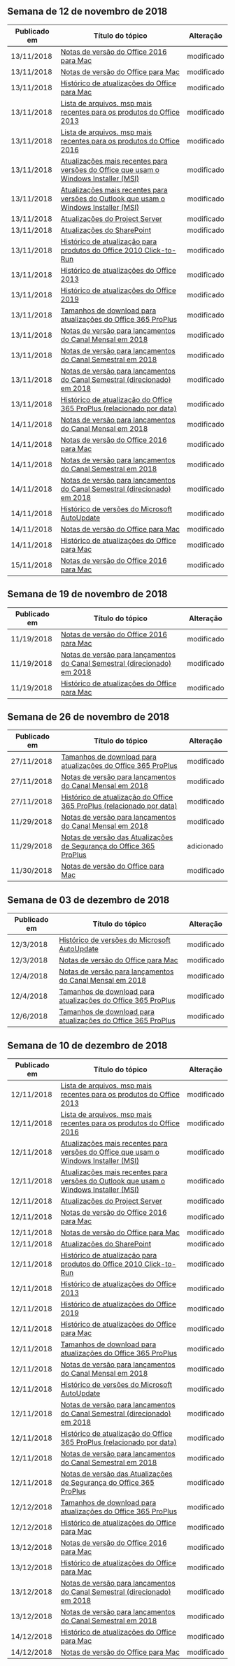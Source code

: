 <!-- This file is generated automatically each week. Changes made to this file will be overwritten.-->




## <a name="week-of-november-12-2018"></a>Semana de 12 de novembro de 2018


| Publicado em |Título do tópico | Alteração |
|------|------------|--------|
| 13/11/2018 | [Notas de versão do Office 2016 para Mac](/OfficeUpdates/release-notes-office-2016-mac) | modificado |
| 13/11/2018 | [Notas de versão do Office para Mac](/OfficeUpdates/release-notes-office-for-mac) | modificado |
| 13/11/2018 | [Histórico de atualizações do Office para Mac](/OfficeUpdates/update-history-office-for-mac) | modificado |
| 13/11/2018 | [Lista de arquivos. msp mais recentes para os produtos do Office 2013](/OfficeUpdates/msp-files-office-2013) | modificado |
| 13/11/2018 | [Lista de arquivos. msp mais recentes para os produtos do Office 2016](/OfficeUpdates/msp-files-office-2016) | modificado |
| 13/11/2018 | [Atualizações mais recentes para versões do Office que usam o Windows Installer (MSI)](/OfficeUpdates/office-updates-msi) | modificado |
| 13/11/2018 | [Atualizações mais recentes para versões do Outlook que usam o Windows Installer (MSI)](/OfficeUpdates/outlook-updates-msi) | modificado |
| 13/11/2018 | [Atualizações do Project Server](/OfficeUpdates/project-server-updates) | modificado |
| 13/11/2018 | [Atualizações do SharePoint](/OfficeUpdates/sharepoint-updates) | modificado |
| 13/11/2018 | [Histórico de atualização para produtos do Office 2010 Click-to-Run](/OfficeUpdates/update-history-office-2010-click-to-run) | modificado |
| 13/11/2018 | [Histórico de atualizações do Office 2013](/OfficeUpdates/update-history-office-2013) | modificado |
| 13/11/2018 | [Histórico de atualizações do Office 2019](/OfficeUpdates/update-history-office-2019) | modificado |
| 13/11/2018 | [Tamanhos de download para atualizações do Office 365 ProPlus](/OfficeUpdates/download-sizes-office365-proplus-updates) | modificado |
| 13/11/2018 | [Notas de versão para lançamentos do Canal Mensal em 2018](/OfficeUpdates/monthly-channel-2018) | modificado |
| 13/11/2018 | [Notas de versão para lançamentos do Canal Semestral em 2018](/OfficeUpdates/semi-annual-channel-2018) | modificado |
| 13/11/2018 | [Notas de versão para lançamentos do Canal Semestral (direcionado) em 2018](/OfficeUpdates/semi-annual-channel-targeted-2018) | modificado |
| 13/11/2018 | [Histórico de atualização do Office 365 ProPlus (relacionado por data)](/OfficeUpdates/update-history-office365-proplus-by-date) | modificado |
| 14/11/2018 | [Notas de versão para lançamentos do Canal Mensal em 2018](/OfficeUpdates/monthly-channel-2018) | modificado |
| 14/11/2018 | [Notas de versão do Office 2016 para Mac](/OfficeUpdates/release-notes-office-2016-mac) | modificado |
| 14/11/2018 | [Notas de versão para lançamentos do Canal Semestral em 2018](/OfficeUpdates/semi-annual-channel-2018) | modificado |
| 14/11/2018 | [Notas de versão para lançamentos do Canal Semestral (direcionado) em 2018](/OfficeUpdates/semi-annual-channel-targeted-2018) | modificado |
| 14/11/2018 | [Histórico de versões do Microsoft AutoUpdate](/OfficeUpdates/release-history-microsoft-autoupdate) | modificado |
| 14/11/2018 | [Notas de versão do Office para Mac](/OfficeUpdates/release-notes-office-for-mac) | modificado |
| 14/11/2018 | [Histórico de atualizações do Office para Mac](/OfficeUpdates/update-history-office-for-mac) | modificado |
| 15/11/2018 | [Notas de versão do Office 2016 para Mac](/OfficeUpdates/release-notes-office-2016-mac) | modificado |


## <a name="week-of-november-19-2018"></a>Semana de 19 de novembro de 2018


| Publicado em |Título do tópico | Alteração |
|------|------------|--------|
| 11/19/2018 | [Notas de versão do Office 2016 para Mac](/OfficeUpdates/release-notes-office-2016-mac) | modificado |
| 11/19/2018 | [Notas de versão para lançamentos do Canal Semestral (direcionado) em 2018](/OfficeUpdates/semi-annual-channel-targeted-2018) | modificado |
| 11/19/2018 | [Histórico de atualizações do Office para Mac](/OfficeUpdates/update-history-office-for-mac) | modificado |


## <a name="week-of-november-26-2018"></a>Semana de 26 de novembro de 2018


| Publicado em |Título do tópico | Alteração |
|------|------------|--------|
| 27/11/2018 | [Tamanhos de download para atualizações do Office 365 ProPlus](/OfficeUpdates/download-sizes-office365-proplus-updates) | modificado |
| 27/11/2018 | [Notas de versão para lançamentos do Canal Mensal em 2018](/OfficeUpdates/monthly-channel-2018) | modificado |
| 27/11/2018 | [Histórico de atualização do Office 365 ProPlus (relacionado por data)](/OfficeUpdates/update-history-office365-proplus-by-date) | modificado |
| 11/29/2018 | [Notas de versão para lançamentos do Canal Mensal em 2018](/OfficeUpdates/monthly-channel-2018) | modificado |
| 11/29/2018 | [Notas de versão das Atualizações de Segurança do Office 365 ProPlus](/OfficeUpdates/office365-proplus-security-updates) | adicionado |
| 11/30/2018 | [Notas de versão do Office para Mac](/OfficeUpdates/release-notes-office-for-mac) | modificado |


## <a name="week-of-december-03-2018"></a>Semana de 03 de dezembro de 2018


| Publicado em |Título do tópico | Alteração |
|------|------------|--------|
| 12/3/2018 | [Histórico de versões do Microsoft AutoUpdate](/OfficeUpdates/release-history-microsoft-autoupdate) | modificado |
| 12/3/2018 | [Notas de versão do Office para Mac](/OfficeUpdates/release-notes-office-for-mac) | modificado |
| 12/4/2018 | [Notas de versão para lançamentos do Canal Mensal em 2018](/OfficeUpdates/monthly-channel-2018) | modificado |
| 12/4/2018 | [Tamanhos de download para atualizações do Office 365 ProPlus](/OfficeUpdates/download-sizes-office365-proplus-updates) | modificado |
| 12/6/2018 | [Tamanhos de download para atualizações do Office 365 ProPlus](/OfficeUpdates/download-sizes-office365-proplus-updates) | modificado |


## <a name="week-of-december-10-2018"></a>Semana de 10 de dezembro de 2018


| Publicado em |Título do tópico | Alteração |
|------|------------|--------|
| 12/11/2018 | [Lista de arquivos. msp mais recentes para os produtos do Office 2013](/OfficeUpdates/msp-files-office-2013) | modificado |
| 12/11/2018 | [Lista de arquivos. msp mais recentes para os produtos do Office 2016](/OfficeUpdates/msp-files-office-2016) | modificado |
| 12/11/2018 | [Atualizações mais recentes para versões do Office que usam o Windows Installer (MSI)](/OfficeUpdates/office-updates-msi) | modificado |
| 12/11/2018 | [Atualizações mais recentes para versões do Outlook que usam o Windows Installer (MSI)](/OfficeUpdates/outlook-updates-msi) | modificado |
| 12/11/2018 | [Atualizações do Project Server](/OfficeUpdates/project-server-updates) | modificado |
| 12/11/2018 | [Notas de versão do Office 2016 para Mac](/OfficeUpdates/release-notes-office-2016-mac) | modificado |
| 12/11/2018 | [Notas de versão do Office para Mac](/OfficeUpdates/release-notes-office-for-mac) | modificado |
| 12/11/2018 | [Atualizações do SharePoint](/OfficeUpdates/sharepoint-updates) | modificado |
| 12/11/2018 | [Histórico de atualização para produtos do Office 2010 Click-to-Run](/OfficeUpdates/update-history-office-2010-click-to-run) | modificado |
| 12/11/2018 | [Histórico de atualizações do Office 2013](/OfficeUpdates/update-history-office-2013) | modificado |
| 12/11/2018 | [Histórico de atualizações do Office 2019](/OfficeUpdates/update-history-office-2019) | modificado |
| 12/11/2018 | [Histórico de atualizações do Office para Mac](/OfficeUpdates/update-history-office-for-mac) | modificado |
| 12/11/2018 | [Tamanhos de download para atualizações do Office 365 ProPlus](/OfficeUpdates/download-sizes-office365-proplus-updates) | modificado |
| 12/11/2018 | [Notas de versão para lançamentos do Canal Mensal em 2018](/OfficeUpdates/monthly-channel-2018) | modificado |
| 12/11/2018 | [Histórico de versões do Microsoft AutoUpdate](/OfficeUpdates/release-history-microsoft-autoupdate) | modificado |
| 12/11/2018 | [Notas de versão para lançamentos do Canal Semestral (direcionado) em 2018](/OfficeUpdates/semi-annual-channel-targeted-2018) | modificado |
| 12/11/2018 | [Histórico de atualização do Office 365 ProPlus (relacionado por data)](/OfficeUpdates/update-history-office365-proplus-by-date) | modificado |
| 12/11/2018 | [Notas de versão para lançamentos do Canal Semestral em 2018](/OfficeUpdates/semi-annual-channel-2018) | modificado |
| 12/11/2018 | [Notas de versão das Atualizações de Segurança do Office 365 ProPlus](/OfficeUpdates/office365-proplus-security-updates) | modificado |
| 12/12/2018 | [Tamanhos de download para atualizações do Office 365 ProPlus](/OfficeUpdates/download-sizes-office365-proplus-updates) | modificado |
| 12/12/2018 | [Histórico de atualizações do Office para Mac](/OfficeUpdates/update-history-office-for-mac) | modificado |
| 13/12/2018 | [Notas de versão do Office 2016 para Mac](/OfficeUpdates/release-notes-office-2016-mac) | modificado |
| 13/12/2018 | [Histórico de atualizações do Office para Mac](/OfficeUpdates/update-history-office-for-mac) | modificado |
| 13/12/2018 | [Notas de versão para lançamentos do Canal Semestral (direcionado) em 2018](/OfficeUpdates/semi-annual-channel-targeted-2018) | modificado |
| 13/12/2018 | [Notas de versão para lançamentos do Canal Semestral em 2018](/OfficeUpdates/semi-annual-channel-2018) | modificado |
| 14/12/2018 | [Histórico de atualizações do Office para Mac](/OfficeUpdates/update-history-office-for-mac) | modificado |
| 14/12/2018 | [Notas de versão do Office para Mac](/OfficeUpdates/release-notes-office-for-mac) | modificado |
